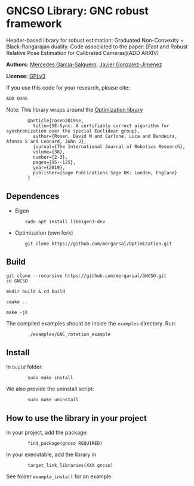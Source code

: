# GNCSO Library: GNC robust framework 

Header-based library for robust estimation: 
Graduated Non-Convexity + Black-Rangarajan duality. 
Code associated to the paper: 
[Fast and Robust Relative Pose Estimation for Calibrated Cameras](ADD ARXIV) 

**Authors:** [Mercedes Garcia-Salguero](http://mapir.uma.es/mapirwebsite/index.php/people/290), [Javier Gonzalez-Jimenez](http://mapir.isa.uma.es/mapirwebsite/index.php/people/95-javier-gonzalez-jimenez)

**License:** [GPLv3](https://raw.githubusercontent.com/mergarsal/GNCSO/main/LICENSE.txt)


If you use this code for your research, please cite:
```
ADD OURS
```

Note: This library wraps around the [Optimization library](https://github.com/david-m-rosen/Optimization.git)
```
        @article{rosen2019se,
          title={SE-Sync: A certifiably correct algorithm for synchronization over the special Euclidean group},
          author={Rosen, David M and Carlone, Luca and Bandeira, Afonso S and Leonard, John J},
          journal={The International Journal of Robotics Research},
          volume={38},
          number={2-3},
          pages={95--125},
          year={2019},
          publisher={Sage Publications Sage UK: London, England}
        }
```

## Dependences 
* Eigen 
 ```
        sudo apt install libeigen3-dev
 ```

* Optimization (own fork)
 ```
        git clone https://github.com/mergarsal/Optimization.git

 ```


## Build
```
git clone --recursive https://github.com/mergarsal/GNCSO.git
cd GNCSO

mkdir build & cd build 

cmake .. 

make -jX

```

The compiled examples should be inside the `examples` directory. Run: 
```
        ./examples/GNC_rotation_example
```
 


## Install 
In `build` folder: 
```
        sudo make install
```

We also provide the uninstall script: 
```
        sudo make uninstall
```


## How to use the library in your project
        
In your project, add the package: 
```
        find_package(gncso REQUIRED)
```


In your executable, add the library in 
```
        target_link_libraries(XXX gncso)
```


See folder `example_install` for an example. 



